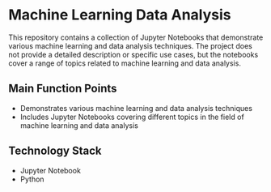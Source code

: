# Machine Learning Data Analysis

This repository contains a collection of Jupyter Notebooks that demonstrate various machine learning and data analysis techniques. The project does not provide a detailed description or specific use cases, but the notebooks cover a range of topics related to machine learning and data analysis.




## Main Function Points
* Demonstrates various machine learning and data analysis techniques
* Includes Jupyter Notebooks covering different topics in the field of machine learning and data analysis


## Technology Stack
* Jupyter Notebook
* Python

